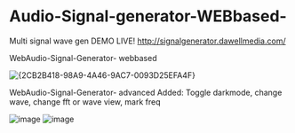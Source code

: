 # Audio-Signal-generator-WEBbased-
Multi signal wave gen
DEMO LIVE!
http://signalgenerator.dawellmedia.com/

WebAudio-Signal-Generator- webbased


![{2CB2B418-98A9-4A46-9AC7-0093D25EFA4F}](https://github.com/user-attachments/assets/a98cdcb5-f9ab-468e-a513-4083caec8e10)


WebAudio-Signal-Generator- advanced
Added:
Toggle darkmode,
change wave,
change fft or wave view,
mark freq

![image](https://github.com/user-attachments/assets/19ea9b41-5cd8-4721-9971-599a65dac229)
![image](https://github.com/user-attachments/assets/b2baeb58-5845-4e6f-a301-f44ac2f44171)
